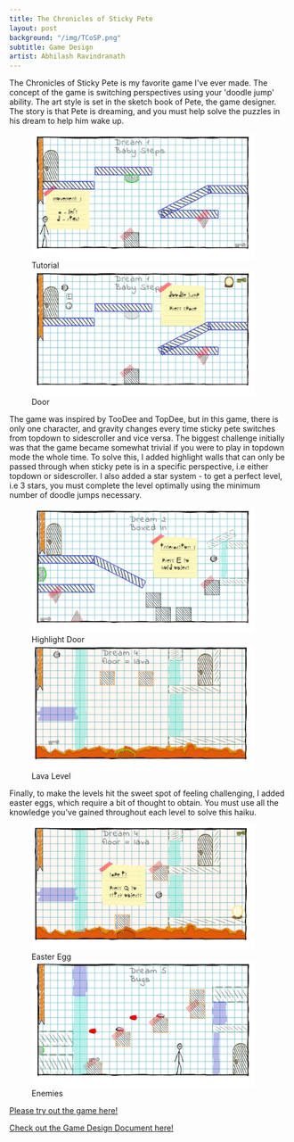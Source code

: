 ```yaml
---
title: The Chronicles of Sticky Pete
layout: post
background: "/img/TCoSP.png"
subtitle: Game Design
artist: Abhilash Ravindranath
---
```


The Chronicles of Sticky Pete is my favorite game I've ever made. The concept of the game is switching perspectives using your 'doodle jump' ability. The art style is set in the sketch book of Pete, the game designer. The story is that Pete is dreaming, and you must help solve the puzzles in his dream to help him wake up.
<p>
<figure class="image-container"> 
  <div class="image-item"> <img src="/img/SP_T.jpg" alt="Sub" width="400"> 
  <figcaption>Tutorial</figcaption> 
  </div> 
  <div class="image-item"> <img src="/img/SP_D.jpg" alt="Sub" width="400"> 
  <figcaption>Door</figcaption> 
  </div> 
</figure>
</p>
The game was inspired by TooDee and TopDee, but in this game, there is only one character, and gravity changes every time sticky pete switches from topdown to sidescroller and vice versa. 
The biggest challenge initially was that the game became somewhat trivial if you were to play in topdown mode the whole time. To solve this, I added highlight walls that can only be passed through when sticky pete is in a specific perspective, i.e either topdown or sidescroller. I also added a star system - to get a perfect level, i.e 3 stars, you must complete the level optimally using the minimum number of doodle jumps necessary. 
<p>
<figure class="image-container"> 
  <div class="image-item"> <img src="/img/SP_H.jpg" alt="Sub" width="400"> 
  <figcaption>Highlight Door</figcaption> 
  </div> 
  <div class="image-item"> <img src="/img/SP_R.jpg" alt="Sub" width="400"> 
  <figcaption>Lava Level</figcaption> 
  </div> 
</figure>
</p>
Finally, to make the levels hit the sweet spot of feeling challenging, I added easter eggs, which require a bit of thought to obtain. You must use all the knowledge you've gained throughout each level to solve this haiku. 
<p>
<figure class="image-container"> 
  <div class="image-item"> <img src="/img/SP_EE.jpg" alt="Sub" width="400"> 
  <figcaption>Easter Egg</figcaption> 
  </div> 
  <div class="image-item"> <img src="/img/SP_E.jpg" alt="Sub" width="400"> 
  <figcaption>Enemies</figcaption> 
  </div> 
</figure>
</p>
<p>
 <a href="https://tomblack.itch.io/chroniclesofstickypete" target="_blank">Please try out the game here!</a>
 </p>
 <p>
 <a href="https://docs.google.com/document/d/1Ut-r1nERe2-Njsdsv3ahboaLMFccejxzuX55LbY6WnA/edit?tab=t.0#heading=h.ttg9rgu8m2bj" target="_blank">Check out the Game Design Document here!</a>
 </p>